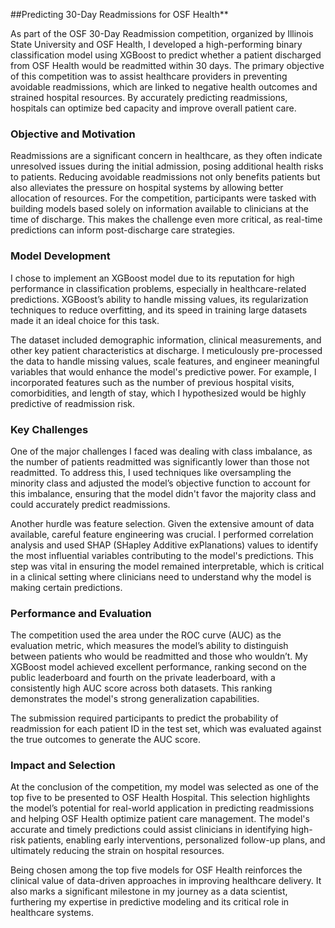 ##Predicting 30-Day Readmissions for OSF Health**

As part of the OSF 30-Day Readmission competition, organized by Illinois State University and OSF Health, I developed a high-performing binary classification model using XGBoost to predict whether a patient discharged from OSF Health would be readmitted within 30 days. The primary objective of this competition was to assist healthcare providers in preventing avoidable readmissions, which are linked to negative health outcomes and strained hospital resources. By accurately predicting readmissions, hospitals can optimize bed capacity and improve overall patient care.

### Objective and Motivation
Readmissions are a significant concern in healthcare, as they often indicate unresolved issues during the initial admission, posing additional health risks to patients. Reducing avoidable readmissions not only benefits patients but also alleviates the pressure on hospital systems by allowing better allocation of resources. For the competition, participants were tasked with building models based solely on information available to clinicians at the time of discharge. This makes the challenge even more critical, as real-time predictions can inform post-discharge care strategies.

### Model Development
I chose to implement an XGBoost model due to its reputation for high performance in classification problems, especially in healthcare-related predictions. XGBoost’s ability to handle missing values, its regularization techniques to reduce overfitting, and its speed in training large datasets made it an ideal choice for this task.

The dataset included demographic information, clinical measurements, and other key patient characteristics at discharge. I meticulously pre-processed the data to handle missing values, scale features, and engineer meaningful variables that would enhance the model's predictive power. For example, I incorporated features such as the number of previous hospital visits, comorbidities, and length of stay, which I hypothesized would be highly predictive of readmission risk.

### Key Challenges
One of the major challenges I faced was dealing with class imbalance, as the number of patients readmitted was significantly lower than those not readmitted. To address this, I used techniques like oversampling the minority class and adjusted the model’s objective function to account for this imbalance, ensuring that the model didn't favor the majority class and could accurately predict readmissions.

Another hurdle was feature selection. Given the extensive amount of data available, careful feature engineering was crucial. I performed correlation analysis and used SHAP (SHapley Additive exPlanations) values to identify the most influential variables contributing to the model's predictions. This step was vital in ensuring the model remained interpretable, which is critical in a clinical setting where clinicians need to understand why the model is making certain predictions.

### Performance and Evaluation
The competition used the area under the ROC curve (AUC) as the evaluation metric, which measures the model’s ability to distinguish between patients who would be readmitted and those who wouldn’t. My XGBoost model achieved excellent performance, ranking second on the public leaderboard and fourth on the private leaderboard, with a consistently high AUC score across both datasets. This ranking demonstrates the model's strong generalization capabilities.

The submission required participants to predict the probability of readmission for each patient ID in the test set, which was evaluated against the true outcomes to generate the AUC score.

### Impact and Selection
At the conclusion of the competition, my model was selected as one of the top five to be presented to OSF Health Hospital. This selection highlights the model’s potential for real-world application in predicting readmissions and helping OSF Health optimize patient care management. The model's accurate and timely predictions could assist clinicians in identifying high-risk patients, enabling early interventions, personalized follow-up plans, and ultimately reducing the strain on hospital resources.

Being chosen among the top five models for OSF Health reinforces the clinical value of data-driven approaches in improving healthcare delivery. It also marks a significant milestone in my journey as a data scientist, furthering my expertise in predictive modeling and its critical role in healthcare systems.
